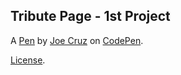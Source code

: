 Tribute Page - 1st Project
--------------------------


A [Pen](https://codepen.io/jcruz23/pen/rGQpbo) by [Joe Cruz](https://codepen.io/jcruz23) on [CodePen](https://codepen.io).

[License](https://codepen.io/jcruz23/pen/rGQpbo/license).